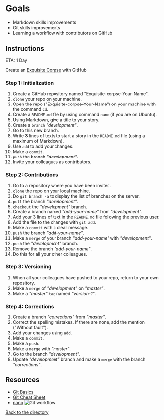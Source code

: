 # Goals

- Markdown skills improvements
- Git skills improvements
- Learning a workflow with contributors on GitHub

## Instructions

ETA: 1 Day

Create an [Exquisite Corpse](https://en.wikipedia.org/wiki/Exquisite_corpse) with GitHub

### Step 1: Initialization

1. Create a GitHub repository named "Exquisite-corpse-Your-Name".
2. `clone` your repo on your machine.
3. Open the repo ("Exquisite-corpse-Your-Name") on your machine with the command `cd`.
4. Create a `README.md` file by using command `nano` (if you are on Ubuntu).
5. Using Markdown, give a title to your story.
6. Create a `branch` _"development"_.
7. Go to this new branch.
8. Write **3** lines of texts to start a story in the `README.md` file (using a maximum of Markdown).
9. Use `add` to add your changes.
10. Make a `commit`.
11. `push` the branch _"development"_.
12. Invite your colleagues as contributors.

### Step 2: Contributions

1. Go to a repository where you have been invited.
2. `clone` the repo on your local machine.
3. Do `git branch -a` to display the list of branches on the server.
4. `pull` the branch _"development"_.
5. `checkout` the _"development"_ branch.
6. Create a branch named _"add-your-name"_ from _"development"_.
7. Add your 3 lines of text in the `README.md` file following the previous user.
8. Add the file to the changes with `git add`.
9. Make a `commit` with a clear message.
10. `push` the branch _"add-your-name"_.
11. Make a `merge` of your branch _"add-your-name"_ with _"development"_.
12. `push` the _"development"_ branch.
13. Remove the branch _"add-your-name"_.
14. Do this for all your other colleagues.

### Step 3: Versioning

1. When all your colleagues have pushed to your repo, return to your own repository.
2. Make a `merge` of _"development"_ on _"master"_.
3. Make a _"master"_ `tag` named _"version-1"_.

### Step 4: Corrections

1. Create a branch _"corrections"_ from _"master"_.
2. Correct the spelling mistakes. If there are none, add the mention ("Without fault").
3. Add your changes using `add`.
4. Make a `commit`.
5. Make a `push`.
6. Make a `merge` with _"master"_.
7. Go to the branch _"development"_.
8. Update _"development"_ branch and make a `merge` with the branch _"corrections"_.

## Resources

- [Git Basics](https://rogerdudler.github.io/git-guide/index.fr.html)
- [Git Cheat Sheet](https://rogerdudler.github.io/git-guide/files/git_cheat_sheet.pdf)
- [nano](https://help.ubuntu.com/community/Nano?_ga=2.171475168.110155971.1536746343-1962823923.1536746343)
  ![Git workflow](http://blog.launchdarkly.com/wp-content/uploads/2016/07/Slide2.jpg)

[Back to the directory](./)
